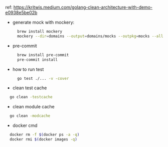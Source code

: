 ref: https://kritwis.medium.com/golang-clean-architecture-with-demo-e0938e5be02b

- generate mock with mockery:

  ```bash
    brew install mockery
    mockery --dir=domains --output=domains/mocks --outpkg=mocks --all
  ```

- pre-commit

  ```bash
    brew install pre-commit
    pre-commit install
  ```

- how to run test

  ```bash
    go test ./... -v -cover
  ```

- clean test cache

```bash
  go clean -testcache
```

- clean module cache

```bash
  go clean -modcache
```

- docker cmd

```bash
  docker rm -f $(docker ps -a -q)
  docker rmi $(docker images -q)
```
